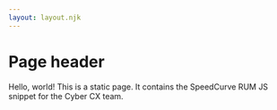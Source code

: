 ```yaml
---
layout: layout.njk
---
```


# Page header

Hello, world! This is a static page. It contains the SpeedCurve RUM JS snippet for the Cyber CX team.
